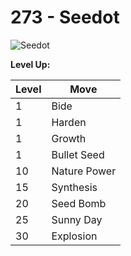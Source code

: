 # 273 - Seedot
![][273]

**Level Up:**

Level | Move
---   | ---
  1   | Bide
  1   | Harden
  1   | Growth
  1   | Bullet Seed
 10   | Nature Power
 15   | Synthesis
 20   | Seed Bomb
 25   | Sunny Day
 30   | Explosion



[273]: https://raw.githubusercontent.com/PokeAPI/sprites/master/sprites/pokemon/273.png "Seedot"

